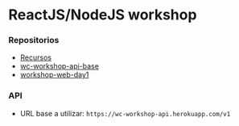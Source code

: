 # ReactJS/NodeJS workshop

### Repositorios

* [Recursos](https://github.com/RominaManzano/wc-workshop-resources)
* [wc-workshop-api-base](https://github.com/RominaManzano/wc-workshop-api-base)
* [workshop-web-day1](https://github.com/RominaManzano/workshop-web-day1)

### API

* URL base a utilizar: `https://wc-workshop-api.herokuapp.com/v1`
